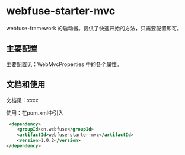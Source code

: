 # webfuse-starter-mvc

webfuse-framework 的启动器。提供了快速开始的方法，只需要配置即可。

## 主要配置

主要配置见：WebMvcProperties 中的各个属性。

## 文档和使用

文档见：xxxx

使用：在pom.xml中引入

```xml
 <dependency>
    <groupId>cn.webfuse</groupId>
    <artifactId>webfuse-starter-mvc</artifactId>
    <version>1.0.2</version>
</dependency>
```